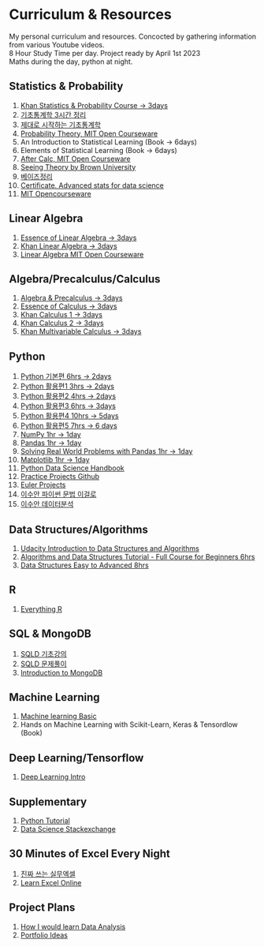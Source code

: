 # **Curriculum & Resources**
My personal curriculum and resources. Concocted by gathering information from various Youtube videos. <br />
8 Hour Study Time per day. Project ready by April 1st 2023 <br />
Maths during the day, python at night. <br />

## Statistics & Probability
1) [Khan Statistics & Probability Course -> 3days](https://www.khanacademy.org/math/statistics-probability)
2) [기초통계학 3시간 정리](https://www.youtube.com/watch?v=YaCQrJCgbqg&list=PL7SDcmtbDTTwlE3froxlw601augbo6mzc)
3) [제대로 시작하는 기초통계학](https://www.youtube.com/watch?v=s6BIOQqbaUQ&list=PLsri7w6p16vtiu-mpViykeFQxzQqIV1gz&index=5)
4) [Probability Theory, MIT Open Courseware](https://youtube.com/playlist?list=PLUl4u3cNGP60hI9ATjSFgLZpbNJ7myAg6)
5) An Introduction to Statistical Learning (Book -> 6days) 
6) Elements of Statistical Learning (Book -> 6days)
7) [After Calc, MIT Open Courseware](https://ocw.mit.edu/courses/18-650-statistics-for-applications-fall-2016/video_galleries/lecture-videos/)
8) [Seeing Theory by Brown University](https://seeing-theory.brown.edu/)
9) [베이즈정리](https://www.youtube.com/watch?v=euH9C61ywEM&list=PL5yujGYFVt0Cr2wyzeMfBKW_Pfktcdnjr&index=7)
10) [Certificate. Advanced stats for data science](https://www.coursera.org/specializations/advanced-statistics-data-science)
11) [MIT Opencourseware](https://www.youtube.com/watch?v=VPZD_aij8H0&list=PLUl4u3cNGP60uVBMaoNERc6knT_MgPKS0)

## Linear Algebra
1) [Essence of Linear Algebra -> 3days](https://www.youtube.com/watch?v=fNk_zzaMoSs&list=PLZHQObOWTQDPD3MizzM2xVFitgF8hE_ab&index=1&t=0s)
2) [Khan Linear Algebra -> 3days](https://www.khanacademy.org/math/linear-algebra) 
3) [Linear Algebra MIT Open Courseware](https://youtube.com/playlist?list=PL49CF3715CB9EF31D)

## Algebra/Precalculus/Calculus
1) [Algebra & Precalculus -> 3days](https://www.youtube.com/watch?v=LwCRRUa8yTU&list=PLWKjhJtqVAbl5SlE6aBHzUVZ1e6q1Wz0v)
2) [Essence of Calculus -> 3days](https://www.youtube.com/watch?v=WUvTyaaNkzM&list=PLZHQObOWTQDMsr9K-rj53DwVRMYO3t5Yr)
4) [Khan Calculus 1 -> 3days](https://www.khanacademy.org/math/calculus-1)
5) [Khan Calculus 2 -> 3days](https://www.khanacademy.org/math/calculus-2)
6) [Khan Multivariable Calculus -> 3days](https://www.khanacademy.org/math/multivariable-calculus)

## Python
1) [Python 기본편 6hrs -> 2days](https://www.youtube.com/watch?v=kWiCuklohdY&t=2476s)
2) [Python 활용편1 3hrs -> 2days](https://www.youtube.com/watch?v=Dkx8Pl6QKW0)
3) [Python 활용편2 4hrs -> 2days](https://www.youtube.com/watch?v=bKPIcoou9N8)
4) [Python 활용편3 6hrs -> 3days](https://www.youtube.com/watch?v=yQ20jZwDjTE)
5) [Python 활용편4 10hrs -> 5days](https://www.youtube.com/watch?v=exgO1LFl9x8&t=21s) 
6) [Python 활용편5 7hrs -> 6 days](https://www.youtube.com/watch?v=PjhlUzp_cU0)
7) [NumPy 1hr -> 1day](https://www.youtube.com/watch?v=QUT1VHiLmmI)
8) [Pandas 1hr -> 1day](https://www.youtube.com/watch?v=vmEHCJofslg)
9) [Solving Real World Problems with Pandas 1hr -> 1day](https://www.youtube.com/watch?v=cc0HOiKN_ac)
10) [Matplotlib 1hr -> 1day](https://www.youtube.com/watch?v=DAQNHzOcO5A)
11) [Python Data Science Handbook](https://github.com/jakevdp/PythonDataScienceHandbook/blob/8a34a4f653bdbdc01415a94dc20d4e9b97438965/notebooks/Index.ipynb)
12) [Practice Projects Github](https://github.com/practical-tutorials/project-based-learning#python)
13) [Euler Projects](https://projecteuler.net/)
14) [이수안 파이썬 문법 이걸로](https://youtube.com/playlist?list=PL7ZVZgsnLwEEdhCYInwxRpj1Rc4EGmCUc)
15) [이수안 데이터분석](https://youtube.com/playlist?list=PL7ZVZgsnLwEEZcVusN-fV_sJhQHq833OS)

## Data Structures/Algorithms 
1) [Udacity Introduction to Data Structures and Algorithms](https://www.udacity.com/course/data-structures-and-algorithms-in-python--ud513)
2) [Algorithms and Data Structures Tutorial - Full Course for Beginners 6hrs](https://www.youtube.com/watch?v=8hly31xKli0)
3) [Data Structures Easy to Advanced 8hrs](https://www.youtube.com/watch?v=RBSGKlAvoiM)

## R
1) [Everything R](https://www.r-bloggers.com/2015/12/how-to-learn-r-2/)

## SQL & MongoDB
1) [SQLD 기초강의](https://www.youtube.com/watch?v=JE9OptIgFlY&list=PL7SDcmtbDTTy7l8qYMuqHhS3inKGLTmLy&index=4)
2) [SQLD 문제풀이](https://www.youtube.com/watch?v=8uP_E6SyiuM)
3) [Introduction to MongoDB](https://www.coursera.org/learn/introduction-mongodb)

## Machine Learning 
1) [Machine learning Basic](https://www.youtube.com/watch?v=gmvvaobm7eQ&list=PLeo1K3hjS3uvCeTYTeyfe0-rN5r8zn9rw)
2) Hands on Machine Learning with Scikit-Learn, Keras & Tensordlow (Book)

## Deep Learning/Tensorflow
1) [Deep Learning Intro](https://www.youtube.com/watch?v=Mubj_fqiAv8&list=PLeo1K3hjS3uu7CxAacxVndI4bE_o3BDtO)

## Supplementary
1) [Python Tutorial](https://docs.python.org/3/tutorial/index.html)
2) [Data Science Stackexchange](https://datascience.stackexchange.com/)

## 30 Minutes of Excel Every Night
1) [진짜 쓰는 실무엑셀](https://youtube.com/playlist?list=PLvbX4wFD7b73sMnGSoNwI1vMLOM7aHGaa)
2) [Learn Excel Online](https://excel-practice-online.com/)

## Project Plans
1) [How I would learn Data Analysis](https://www.youtube.com/watch?v=qWEHO8b6WbA)
2) [Portfolio Ideas](https://careerfoundry.com/en/blog/data-analytics/data-analytics-portfolio-project-ideas/)


